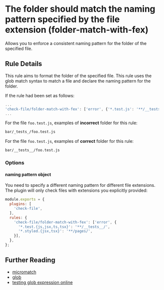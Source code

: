# The folder should match the naming pattern specified by the file extension (folder-match-with-fex)

Allows you to enforce a consistent naming pattern for the folder of the specified file.

## Rule Details

This rule aims to format the folder of the specified file. This rule uses the glob match syntax to match a file and declare the naming pattern for the folder.

If the rule had been set as follows:
```js
...
'check-file/folder-match-with-fex': ['error', {'*.test.js': '**/__tests__/'}],
...
```

For the file `foo.test.js`, examples of **incorrect** folder for this rule:
```sh
bar/_tests_/foo.test.js
```

For the file `foo.test.js`, examples of **correct** folder for this rule:
```sh
bar/__tests__/foo.test.js
```

### Options

#### naming pattern object

You need to specify a different naming pattern for different file extensions. The plugin will only check files with extensions you explicitly provided:

```js
module.exports = {
  plugins: [
    'check-file',
  ],
  rules: {
    'check-file/folder-match-with-fex': ['error', {
      '*.test.{js,jsx,ts,tsx}': '**/__tests__/',
      '*.styled.{jsx,tsx}': '**/pages/',
    }],
  },
};
```

## Further Reading

- [micromatch](https://github.com/micromatch/micromatch)
- [glob](https://en.wikipedia.org/wiki/Glob_(programming))
- [testing glob expression online](https://globster.xyz)
